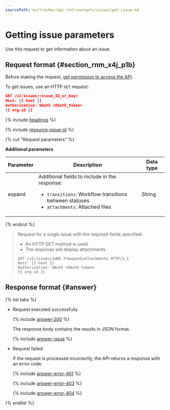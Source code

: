 ```yaml
---
sourcePath: en/tracker/api-ref/concepts/issues/get-issue.md
---
```

# Getting issue parameters

Use this request to get information about an issue.

## Request format {#section_rnm_x4j_p1b}

Before making the request, [get permission to access the API](../access.md).

To get issues, use an HTTP `GET` request:

```json
GET /v2/issues/<issue_ID_or_key>
Host: {{ host }}
Authorization: OAuth <OAuth_token>
{{ org-id }}
```

{% include [headings](../../../_includes/tracker/api/headings.md) %}

{% include [resource-issue-id](../../../_includes/tracker/api/resource-issue-id.md) %}

{% cut "Request parameters" %}

**Additional parameters**

| Parameter | Description | Data type |
----- | ----- | -----
| expand | Additional fields to include in the response: <ul><li>`transitions`: Workflow transitions between statuses</li><li>`attachments`: Attached files</li></ul> | String |

{% endcut %}

> Request for a single issue with the required fields specified:
>
> - An HTTP GET method is used.
> - The response will display attachments.
>
> ```
> GET /v2/issues/JUNE-3?expand=attachments HTTP/1.1
> Host: {{ host }}
> Authorization: OAuth <OAuth token>
> {{ org-id }}
> ```

## Response format {#answer}

{% list tabs %}

- Request executed successfully

   {% include [answer-200](../../../_includes/tracker/api/answer-200.md) %}

   The response body contains the results in JSON format.

   {% include [answer-issue](../../../_includes/tracker/api/answer-issue.md) %}

- Request failed

   If the request is processed incorrectly, the API returns a response with an error code:

   {% include [answer-error-401](../../../_includes/tracker/api/answer-error-401.md) %}

   {% include [answer-error-403](../../../_includes/tracker/api/answer-error-403.md) %}

   {% include [answer-error-404](../../../_includes/tracker/api/answer-error-404.md) %}

{% endlist %}
